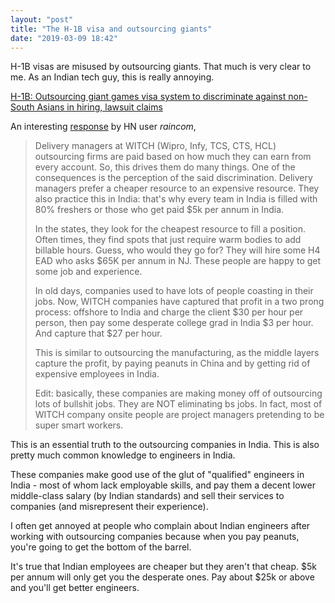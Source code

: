 ```yaml
---
layout: "post"
title: "The H-1B visa and outsourcing giants"
date: "2019-03-09 18:42"
---
```


H-1B visas are misused by outsourcing giants. That much is very clear to me. As an Indian tech guy, this is really annoying.

[H-1B: Outsourcing giant games visa system to discriminate against non-South Asians in hiring, lawsuit claims](https://outline.com/Fu36wx)

An interesting [response](https://news.ycombinator.com/item?id=19345143) by HN user _raincom_,
>Delivery managers at WITCH (Wipro, Infy, TCS, CTS, HCL) outsourcing firms are paid based on how much they can earn from every account. So, this drives them do many things. One of the consequences is the perception of the said discrimination.
Delivery managers prefer a cheaper resource to an expensive resource. They also practice this in India: that's why every team in India is filled with 80% freshers or those who get paid $5k per annum in India.
>
>In the states, they look for the cheapest resource to fill a position. Often times, they find spots that just require warm bodies to add billable hours. Guess, who would they go for? They will hire some H4 EAD who asks $65K per annum in NJ. These people are happy to get some job and experience.
>
>In old days, companies used to have lots of people coasting in their jobs. Now, WITCH companies have captured that profit in a two prong process: offshore to India and charge the client $30 per hour per person, then pay some desperate college grad in India $3 per hour. And capture that $27 per hour.
>
>This is similar to outsourcing the manufacturing, as the middle layers capture the profit, by paying peanuts in China and by getting rid of expensive employees in India.
>
>Edit: basically, these companies are making money off of outsourcing lots of bullshit jobs. They are NOT eliminating bs jobs. In fact, most of WITCH company onsite people are project managers pretending to be super smart workers.

This is an essential truth to the outsourcing companies in India. This is also pretty much common knowledge to engineers in India.

These companies make good use of the glut of "qualified" engineers in India - most of whom lack employable skills, and pay them a decent lower middle-class salary (by Indian standards) and sell their services to companies (and misrepresent their experience).

I often get annoyed at people who complain about Indian engineers after working with outsourcing companies because when you pay peanuts, you're going to get the bottom of the barrel.

It's true that Indian employees are cheaper but they aren't that cheap. $5k per annum will only get you the desperate ones. Pay about $25k or above and you'll get better engineers.

